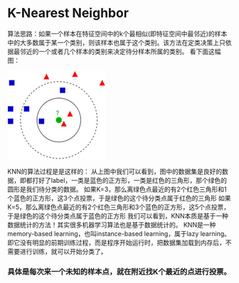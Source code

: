 # K-Nearest Neighbor

算法思路：如果一个样本在特征空间中的k个最相似\(即特征空间中最邻近\)的样本中的大多数属于某一个类别，则该样本也属于这个类别。该方法在定类决策上只依据最邻近的一个或者几个样本的类别来决定待分样本所属的类别。 看下面这幅图：

![](../../.gitbook/assets/image%20%288%29.png)

KNN的算法过程是是这样的： 从上图中我们可以看到，图中的数据集是良好的数据，即都打好了label，一类是蓝色的正方形，一类是红色的三角形，那个绿色的圆形是我们待分类的数据。 如果K=3，那么离绿色点最近的有2个红色三角形和1个蓝色的正方形，这3个点投票，于是绿色的这个待分类点属于红色的三角形 如果K=5，那么离绿色点最近的有2个红色三角形和3个蓝色的正方形，这5个点投票，于是绿色的这个待分类点属于蓝色的正方形 我们可以看到，KNN本质是基于一种数据统计的方法！其实很多机器学习算法也是基于数据统计的。 KNN是一种memory-based learning，也叫instance-based learning，属于lazy learning。即它没有明显的前期训练过程，而是程序开始运行时，把数据集加载到内存后，不需要进行训练，就可以开始分类了。

### 具体是每次来一个未知的样本点，就在附近找K个最近的点进行投票。

